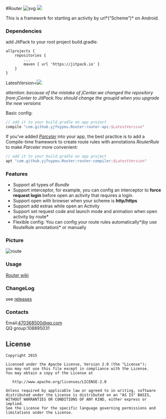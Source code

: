 #Router ![svg](https://travis-ci.org/yjfnypeu/Router.svg?branch=master)
<a href="http://www.methodscount.com/?lib=com.github.yjfnypeu.Router%3Arouter-api%3A0.9"><img src="https://img.shields.io/badge/Methods count-core: 239 | deps: 2-e91e63.svg"/></a>

This is a framework for starting an activity by url*(“Scheme”)* on Android.

### Dependencies

add JitPack to your root project build.gradle:

```
allprojects {
    repositories {
        ...
        maven { url 'https://jitpack.io' }
    }
}

```

LatestVersion=[![](https://jitpack.io/v/yjfnypeu/Router.svg)](https://jitpack.io/#yjfnypeu/Router)

*attention: because of the mistake of jCenter.we changed the repository from jCenter to JitPack.You should change the groupId when you upgrade the new versions*

Basic config:
```Groovy
// add it to your build.gradle on app project
compile "com.github.yjfnypeu.Router:router-api:$LatestVersion"
```

If you've added *[Parceler](https://github.com/yjfnypeu/Parceler)* into your app, the best practice is to add a Compile-time framework to create route rules with annotations *RouterRule* to make *Parceler* more convenient:

```Groovy
// add it to your build.gradle on app project
apt "com.github.yjfnypeu.Router:router-compiler:$LatestVersion"
```

### Features

* Support all types of *Bundle*  
* Support interceptor, for example, you can config an interceptor to **force request login** before open an activity that requires a login.
* Support open with browser when your scheme is **http/https**
* Support add extras while open an Activity  
* Support set request code and launch mode and animation when open activity by route*  
* Flexible config: You can config your route rules automatically*(by use RouteRule annotation)* or manually

### Picture

![route](./pics/route.gif)
### Usage

[Router wiki](https://github.com/yjfnypeu/Router/wiki)

### ChangeLog

see [releases](https://github.com/yjfnypeu/Router/releases)

### Contacts

Email:470368500@qq.com  
QQ group:108895031

## License
```
Copyright 2015 

Licensed under the Apache License, Version 2.0 (the "License");
you may not use this file except in compliance with the License.
You may obtain a copy of the License at

   http://www.apache.org/licenses/LICENSE-2.0

Unless required by applicable law or agreed to in writing, software
distributed under the License is distributed on an "AS IS" BASIS,
WITHOUT WARRANTIES OR CONDITIONS OF ANY KIND, either express or implied.
See the License for the specific language governing permissions and
limitations under the License.
```
